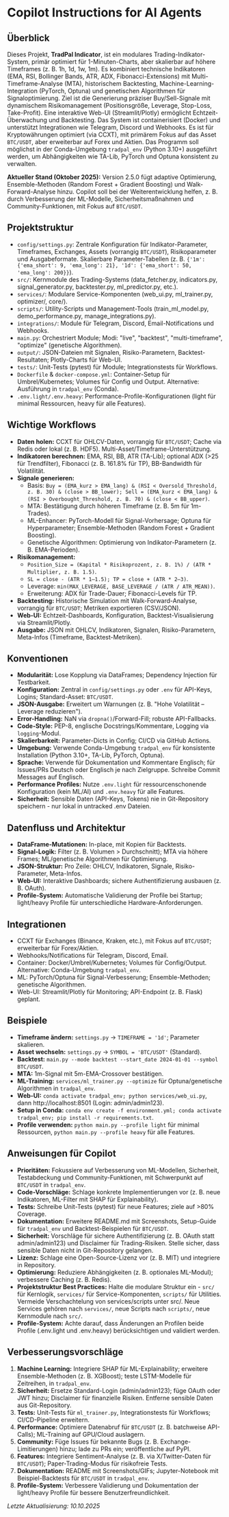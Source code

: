 # Copilot Instructions for AI Agents

## Überblick
Dieses Projekt, **TradPal Indicator**, ist ein modulares Trading-Indikator-System, primär optimiert für 1-Minuten-Charts, aber skalierbar auf höhere Timeframes (z. B. 1h, 1d, 1w, 1m). Es kombiniert technische Indikatoren (EMA, RSI, Bollinger Bands, ATR, ADX, Fibonacci-Extensions) mit Multi-Timeframe-Analyse (MTA), historischem Backtesting, Machine-Learning-Integration (PyTorch, Optuna) und genetischen Algorithmen für Signaloptimierung. Ziel ist die Generierung präziser Buy/Sell-Signale mit dynamischem Risikomanagement (Positionsgröße, Leverage, Stop-Loss, Take-Profit). Eine interaktive Web-UI (Streamlit/Plotly) ermöglicht Echtzeit-Überwachung und Backtesting. Das System ist containerisiert (Docker) und unterstützt Integrationen wie Telegram, Discord und Webhooks. Es ist für Kryptowährungen optimiert (via CCXT), mit primärem Fokus auf das Asset `BTC/USDT`, aber erweiterbar auf Forex und Aktien. Das Programm soll möglichst in der Conda-Umgebung `tradpal_env` (Python 3.10+) ausgeführt werden, um Abhängigkeiten wie TA-Lib, PyTorch und Optuna konsistent zu verwalten.

**Aktueller Stand (Oktober 2025):** Version 2.5.0 fügt adaptive Optimierung, Ensemble-Methoden (Random Forest + Gradient Boosting) und Walk-Forward-Analyse hinzu. Copilot soll bei der Weiterentwicklung helfen, z. B. durch Verbesserung der ML-Modelle, Sicherheitsmaßnahmen und Community-Funktionen, mit Fokus auf `BTC/USDT`.

## Projektstruktur
- `config/settings.py`: Zentrale Konfiguration für Indikator-Parameter, Timeframes, Exchanges, Assets (vorrangig `BTC/USDT`), Risikoparameter und Ausgabeformate. Skalierbare Parameter-Tabellen (z. B. `{'1m': {'ema_short': 9, 'ema_long': 21}, '1d': {'ema_short': 50, 'ema_long': 200}}`).
- `src/`: Kernmodule des Trading-Systems (data_fetcher.py, indicators.py, signal_generator.py, backtester.py, ml_predictor.py, etc.).
- `services/`: Modulare Service-Komponenten (web_ui.py, ml_trainer.py, optimizer/, core/).
- `scripts/`: Utility-Scripts und Management-Tools (train_ml_model.py, demo_performance.py, manage_integrations.py).
- `integrations/`: Module für Telegram, Discord, Email-Notifications und Webhooks.
- `main.py`: Orchestriert Module; Modi: "live", "backtest", "multi-timeframe", "optimize" (genetische Algorithmen).
- `output/`: JSON-Dateien mit Signalen, Risiko-Parametern, Backtest-Resultaten; Plotly-Charts für Web-UI.
- `tests/`: Unit-Tests (pytest) für Module; Integrationstests für Workflows.
- `Dockerfile` & `docker-compose.yml`: Container-Setup für Umbrel/Kubernetes; Volumes für Config und Output. Alternative: Ausführung in `tradpal_env` (Conda).
- `.env.light/.env.heavy`: Performance-Profile-Konfigurationen (light für minimal Ressourcen, heavy für alle Features).

## Wichtige Workflows
- **Daten holen:** CCXT für OHLCV-Daten, vorrangig für `BTC/USDT`; Cache via Redis oder lokal (z. B. HDF5). Multi-Asset/Timeframe-Unterstützung.
- **Indikatoren berechnen:** EMA, RSI, BB, ATR (TA-Lib); optional ADX (>25 für Trendfilter), Fibonacci (z. B. 161.8% für TP), BB-Bandwidth für Volatilität.
- **Signale generieren:**
  - Basis: `Buy = (EMA_kurz > EMA_lang) & (RSI < Oversold_Threshold, z. B. 30) & (close > BB_lower); Sell = (EMA_kurz < EMA_lang) & (RSI > Overbought_Threshold, z. B. 70) & (close < BB_upper)`.
  - MTA: Bestätigung durch höheren Timeframe (z. B. 5m für 1m-Trades).
  - ML-Enhancer: PyTorch-Modell für Signal-Vorhersage; Optuna für Hyperparameter; Ensemble-Methoden (Random Forest + Gradient Boosting).
  - Genetische Algorithmen: Optimierung von Indikator-Parametern (z. B. EMA-Perioden).
- **Risikomanagement:**
  - `Position_Size = (Kapital * Risikoprozent, z. B. 1%) / (ATR * Multiplier, z. B. 1.5)`.
  - `SL = close - (ATR * 1–1.5); TP = close + (ATR * 2–3)`.
  - Leverage: `min(MAX_LEVERAGE, BASE_LEVERAGE / (ATR / ATR_MEAN))`.
  - Erweiterung: ADX für Trade-Dauer; Fibonacci-Levels für TP.
- **Backtesting:** Historische Simulation mit Walk-Forward-Analyse, vorrangig für `BTC/USDT`; Metriken exportieren (CSV/JSON).
- **Web-UI:** Echtzeit-Dashboards, Konfiguration, Backtest-Visualisierung via Streamlit/Plotly.
- **Ausgabe:** JSON mit OHLCV, Indikatoren, Signalen, Risiko-Parametern, Meta-Infos (Timeframe, Backtest-Metriken).

## Konventionen
- **Modularität:** Lose Kopplung via DataFrames; Dependency Injection für Testbarkeit.
- **Konfiguration:** Zentral in `config/settings.py` oder `.env` für API-Keys, Logins; Standard-Asset: `BTC/USDT`.
- **JSON-Ausgabe:** Erweitert um Warnungen (z. B. "Hohe Volatilität – Leverage reduzieren").
- **Error-Handling:** NaN via `dropna()`/Forward-Fill; robuste API-Fallbacks.
- **Code-Style:** PEP-8, englische Docstrings/Kommentare, Logging via `logging`-Modul.
- **Skalierbarkeit:** Parameter-Dicts in Config; CI/CD via GitHub Actions.
- **Umgebung:** Verwende Conda-Umgebung `tradpal_env` für konsistente Installation (Python 3.10+, TA-Lib, PyTorch, Optuna).
- **Sprache:** Verwende für Dokumentation und Kommentare Englisch; für Issues/PRs Deutsch oder Englisch je nach Zielgruppe. Schreibe Commit Messages auf Englisch.
- **Performance Profiles:** Nutze `.env.light` für ressourcenschonende Konfiguration (kein ML/AI) und `.env.heavy` für alle Features.
- **Sicherheit:** Sensible Daten (API-Keys, Tokens) nie in Git-Repository speichern - nur lokal in untracked .env Dateien.

## Datenfluss und Architektur
- **DataFrame-Mutationen:** In-place, mit Kopien für Backtests.
- **Signal-Logik:** Filter (z. B. Volumen > Durchschnitt); MTA via höhere Frames; ML/genetische Algorithmen für Optimierung.
- **JSON-Struktur:** Pro Zeile: OHLCV, Indikatoren, Signale, Risiko-Parameter, Meta-Infos.
- **Web-UI:** Interaktive Dashboards; sichere Authentifizierung ausbauen (z. B. OAuth).
- **Profile-System:** Automatische Validierung der Profile bei Startup; light/heavy Profile für unterschiedliche Hardware-Anforderungen.

## Integrationen
- CCXT für Exchanges (Binance, Kraken, etc.), mit Fokus auf `BTC/USDT`; erweiterbar für Forex/Aktien.
- Webhooks/Notifications für Telegram, Discord, Email.
- Container: Docker/Umbrel/Kubernetes; Volumes für Config/Output. Alternative: Conda-Umgebung `tradpal_env`.
- ML: PyTorch/Optuna für Signal-Verbesserung; Ensemble-Methoden; genetische Algorithmen.
- Web-UI: Streamlit/Plotly für Monitoring; API-Endpoint (z. B. Flask) geplant.

## Beispiele
- **Timeframe ändern:** `settings.py` -> `TIMEFRAME = '1d'`; Parameter skalieren.
- **Asset wechseln:** `settings.py` -> `SYMBOL = 'BTC/USDT'` (Standard).
- **Backtest:** `main.py --mode backtest --start_date 2024-01-01 --symbol BTC/USDT`.
- **MTA:** 1m-Signal mit 5m-EMA-Crossover bestätigen.
- **ML-Training:** `services/ml_trainer.py --optimize` für Optuna/genetische Algorithmen in `tradpal_env`.
- **Web-UI:** `conda activate tradpal_env; python services/web_ui.py`, dann http://localhost:8501 (Login: admin/admin123).
- **Setup in Conda:** `conda env create -f environment.yml; conda activate tradpal_env; pip install -r requirements.txt`.
- **Profile verwenden:** `python main.py --profile light` für minimal Ressourcen, `python main.py --profile heavy` für alle Features.

## Anweisungen für Copilot
- **Prioritäten:** Fokussiere auf Verbesserung von ML-Modellen, Sicherheit, Testabdeckung und Community-Funktionen, mit Schwerpunkt auf `BTC/USDT` in `tradpal_env`.
- **Code-Vorschläge:** Schlage konkrete Implementierungen vor (z. B. neue Indikatoren, ML-Filter mit SHAP für Explainability).
- **Tests:** Schreibe Unit-Tests (pytest) für neue Features; ziele auf >80% Coverage.
- **Dokumentation:** Erweitere README.md mit Screenshots, Setup-Guide für `tradpal_env` und Backtest-Beispielen für `BTC/USDT`.
- **Sicherheit:** Vorschläge für sichere Authentifizierung (z. B. OAuth statt admin/admin123) und Disclaimer für Trading-Risiken. Stelle sicher, dass sensible Daten nicht in Git-Repository gelangen.
- **Lizenz:** Schlage eine Open-Source-Lizenz vor (z. B. MIT) und integriere in Repository.
- **Optimierung:** Reduziere Abhängigkeiten (z. B. optionales ML-Modul); verbessere Caching (z. B. Redis).
- **Projektstruktur Best Practices:** Halte die modulare Struktur ein - `src/` für Kernlogik, `services/` für Service-Komponenten, `scripts/` für Utilities. Vermeide Verschachtelung von services/scripts unter src/. Neue Services gehören nach `services/`, neue Scripts nach `scripts/`, neue Kernmodule nach `src/`.
- **Profile-System:** Achte darauf, dass Änderungen an Profilen beide Profile (.env.light und .env.heavy) berücksichtigen und validiert werden.

## Verbesserungsvorschläge
1. **Machine Learning:** Integriere SHAP für ML-Explainability; erweitere Ensemble-Methoden (z. B. XGBoost); teste LSTM-Modelle für Zeitreihen, in `tradpal_env`.
2. **Sicherheit:** Ersetze Standard-Login (admin/admin123); füge OAuth oder JWT hinzu; Disclaimer für finanzielle Risiken. Entferne sensible Daten aus Git-Repository.
3. **Tests:** Unit-Tests für `ml_trainer.py`, Integrationstests für Workflows; CI/CD-Pipeline erweitern.
4. **Performance:** Optimiere Datenabruf für `BTC/USDT` (z. B. batchweise API-Calls); ML-Training auf GPU/Cloud auslagern.
5. **Community:** Füge Issues für bekannte Bugs (z. B. Exchange-Limitierungen) hinzu; lade zu PRs ein; veröffentliche auf PyPI.
6. **Features:** Integriere Sentiment-Analyse (z. B. via X/Twitter-Daten für `BTC/USDT`); Paper-Trading-Modus für risikofreie Tests.
7. **Dokumentation:** README mit Screenshots/GIFs; Jupyter-Notebook mit Beispiel-Backtests für `BTC/USDT` in `tradpal_env`.
8. **Profile-System:** Verbessere Validierung und Dokumentation der light/heavy Profile für bessere Benutzerfreundlichkeit.

*Letzte Aktualisierung: 10.10.2025*